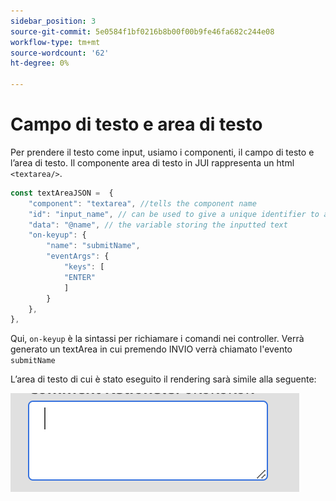 ```yaml
---
sidebar_position: 3
source-git-commit: 5e0584f1bf0216b8b00f00b9fe46fa682c244e08
workflow-type: tm+mt
source-wordcount: '62'
ht-degree: 0%

---
```



# Campo di testo e area di testo

Per prendere il testo come input, usiamo i componenti, il campo di testo e l’area di testo.
Il componente area di testo in JUI rappresenta un html `<textarea/>`.

```js title="textArea.js"
const textAreaJSON =  {
    "component": "textarea", //tells the component name
    "id": "input_name", // can be used to give a unique identifier to a component
    "data": "@name", // the variable storing the inputted text
    "on-keyup": {
        "name": "submitName",
        "eventArgs": {
            "keys": [
            "ENTER"
            ]
        }
    },
},
```

Qui, `on-keyup` è la sintassi per richiamare i comandi nei controller.
Verrà generato un textArea in cui premendo INVIO verrà chiamato l&#39;evento `submitName`

L’area di testo di cui è stato eseguito il rendering sarà simile alla seguente:

![area di testo](./imgs/text_area.png "Area di testo")
